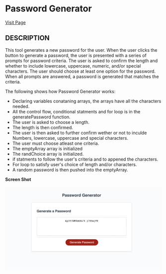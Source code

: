 # **Password Generator**
[Visit Page](https://umairali-bit.github.io/password-generator/ "Password Generator")


## **DESCRIPTION**
This tool generates a new password for the user. When the user clicks the button to generate a password, the user is presented with a series of prompts for password criteria. The user is asked to confirm the length and whether to include lowercase, uppercase, numeric, and/or special characters. The user should choose at least one option for the password. When all prompts are answered, a password is generated that matches the criteria. 



The following shows how Password Generator works:

* Declaring variables conataning arrays, the arrays have all the characters needed.
* All the control flow, conditional statments and for loop is in the generatePassword function.  
* The user is asked to choose a length. 
* The length is then confirmed.
* The user is then asked to further confirm wether or not to inculde Numbers, lowercase, uppercase and special characters. 
* The user must choose atleast one criteria.
* The emptyArray array is initialized
* The randChoice array is initialized.
* if statments to follow the user's criteria and to appened the characters. 
* For loop to satisfy user's choice of length and/or characters.
* A random password is then pushed into the emptyArray.


**Screen Shot**
  <br>
  <br>
![Screen shot](/Develop/screenshot/Screen%20Shot%202021-07-09%20at%203.56.26%20PM.png)
